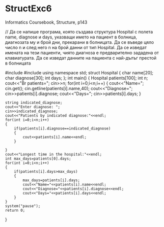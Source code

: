 # StructExc6
Informatics Coursebook, Structure, p143

// Да се напише програма, която създава структура Hospital с полета name, diagnose и days, указващи името на пациент в болница, диагнозата му и брой дни, прекарани в болницата. Да се въведе цяло число n и след него n на брой данни от тип Hospital. Да се изведат имената на тези пациенти, чиято диагноза е предварително зададена от клавиатурата. Да се изведат данните на пациента с най-дълъг престой в болницата

#include<iostream>
#include<string>
using namespace std;
struct Hospital
{
  char name[20];
  char diagnose[30];
  int days;
};
int main()
{
	Hospital patients[100];
	int n;
	cout<<"Br patients=";
	cin>>n;
	for(int i=0;i<n;i++)
	{
		cout<<"Name=";
		cin.get();
        cin.getline(patients[i].name,40);
		cout<<"Diagnose=";
		cin>>patients[i].diagnose;
		cout<<"Days=";
		cin>>patients[i].days;
	}
    
    string indicated_diagnose;
    cout<<"Enter diagnose: ";
    cin>>indicated_diagnose;
    cout<<"Patients by indicated diagnose:"<<endl;
	for(int i=0;i<n;i++)
	{
		if(patients[i].diagnose==indicated_diagnose) 
		{
			cout<<patients[i].name<<endl;
		}   
	
	}
	cout<<"Longest time in the hospital:"<<endl;
	int max_days=patients[0].days;
	for(int i=0;i<n;i++)
	{
		if(patients[i].days>max_days)
		{
			max_days=patients[i].days;
			cout<<"Name="<<patients[i].name<<endl;
			cout<<"Diagnose="<<patients[i].diagnose<<endl;
			cout<<"Days="<<patients[i].days<<endl;
		}
	}
	system("pause");
	return 0;
}
